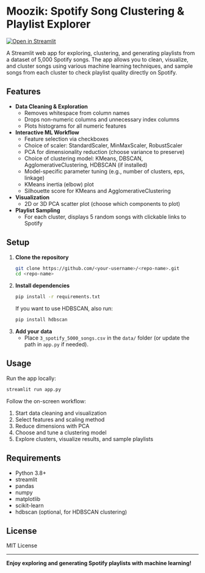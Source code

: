 # Moozik: Spotify Song Clustering & Playlist Explorer

[![Open in Streamlit](https://static.streamlit.io/badges/streamlit_badge_black_white.svg)](https://voytecu314-spotify-songs-clustering-4-playlists-app-quwogw.streamlit.app/)

A Streamlit web app for exploring, clustering, and generating playlists from a dataset of 5,000 Spotify songs. The app allows you to clean, visualize, and cluster songs using various machine learning techniques, and sample songs from each cluster to check playlist quality directly on Spotify.

## Features

- **Data Cleaning & Exploration**
  - Removes whitespace from column names
  - Drops non-numeric columns and unnecessary index columns
  - Plots histograms for all numeric features
- **Interactive ML Workflow**
  - Feature selection via checkboxes
  - Choice of scaler: StandardScaler, MinMaxScaler, RobustScaler
  - PCA for dimensionality reduction (choose variance to preserve)
  - Choice of clustering model: KMeans, DBSCAN, AgglomerativeClustering, HDBSCAN (if installed)
  - Model-specific parameter tuning (e.g., number of clusters, eps, linkage)
  - KMeans inertia (elbow) plot
  - Silhouette score for KMeans and AgglomerativeClustering
- **Visualization**
  - 2D or 3D PCA scatter plot (choose which components to plot)
- **Playlist Sampling**
  - For each cluster, displays 5 random songs with clickable links to Spotify

## Setup

1. **Clone the repository**
   ```bash
   git clone https://github.com/<your-username>/<repo-name>.git
   cd <repo-name>
   ```
2. **Install dependencies**
   ```bash
   pip install -r requirements.txt
   ```
   If you want to use HDBSCAN, also run:
   ```bash
   pip install hdbscan
   ```
3. **Add your data**
   - Place `3_spotify_5000_songs.csv` in the `data/` folder (or update the path in `app.py` if needed).

## Usage

Run the app locally:
```bash
streamlit run app.py
```

Follow the on-screen workflow:
1. Start data cleaning and visualization
2. Select features and scaling method
3. Reduce dimensions with PCA
4. Choose and tune a clustering model
5. Explore clusters, visualize results, and sample playlists

## Requirements
- Python 3.8+
- streamlit
- pandas
- numpy
- matplotlib
- scikit-learn
- hdbscan (optional, for HDBSCAN clustering)

## License
MIT License

---

**Enjoy exploring and generating Spotify playlists with machine learning!** 
